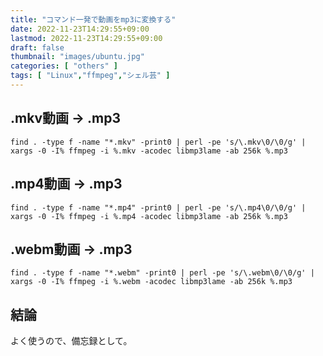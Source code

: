 ```yaml
---
title: "コマンド一発で動画をmp3に変換する"
date: 2022-11-23T14:29:55+09:00
lastmod: 2022-11-23T14:29:55+09:00
draft: false
thumbnail: "images/ubuntu.jpg"
categories: [ "others" ]
tags: [ "Linux","ffmpeg","シェル芸" ]
---
```





## .mkv動画 → .mp3

```
find . -type f -name "*.mkv" -print0 | perl -pe 's/\.mkv\0/\0/g' | xargs -0 -I% ffmpeg -i %.mkv -acodec libmp3lame -ab 256k %.mp3
```


## .mp4動画 → .mp3

```
find . -type f -name "*.mp4" -print0 | perl -pe 's/\.mp4\0/\0/g' | xargs -0 -I% ffmpeg -i %.mp4 -acodec libmp3lame -ab 256k %.mp3
```

## .webm動画 → .mp3

```
find . -type f -name "*.webm" -print0 | perl -pe 's/\.webm\0/\0/g' | xargs -0 -I% ffmpeg -i %.webm -acodec libmp3lame -ab 256k %.mp3
```



## 結論

よく使うので、備忘録として。

